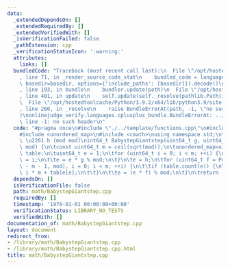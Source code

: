 ```yaml
---
data:
  _extendedDependsOn: []
  _extendedRequiredBy: []
  _extendedVerifiedWith: []
  _isVerificationFailed: false
  _pathExtension: cpp
  _verificationStatusIcon: ':warning:'
  attributes:
    links: []
  bundledCode: "Traceback (most recent call last):\n  File \"/opt/hostedtoolcache/Python/3.9.2/x64/lib/python3.9/site-packages/onlinejudge_verify/documentation/build.py\"\
    , line 71, in _render_source_code_stat\n    bundled_code = language.bundle(stat.path,\
    \ basedir=basedir, options={'include_paths': [basedir]}).decode()\n  File \"/opt/hostedtoolcache/Python/3.9.2/x64/lib/python3.9/site-packages/onlinejudge_verify/languages/cplusplus.py\"\
    , line 193, in bundle\n    bundler.update(path)\n  File \"/opt/hostedtoolcache/Python/3.9.2/x64/lib/python3.9/site-packages/onlinejudge_verify/languages/cplusplus_bundle.py\"\
    , line 401, in update\n    self.update(self._resolve(pathlib.Path(included), included_from=path))\n\
    \  File \"/opt/hostedtoolcache/Python/3.9.2/x64/lib/python3.9/site-packages/onlinejudge_verify/languages/cplusplus_bundle.py\"\
    , line 260, in _resolve\n    raise BundleErrorAt(path, -1, \"no such header\"\
    )\nonlinejudge_verify.languages.cplusplus_bundle.BundleErrorAt: ../template/functions.cpp:\
    \ line -1: no such header\n"
  code: "#pragma once\n#include \"./../template/functions.cpp\"\n#include <vector>\n\
    #include <unordered_map>\n#include <cmath>\nusing namespace std;\n\n// g ^ result\
    \ \u2261 h (mod mod)\nint64_t BabystepGiantstep(uint64_t g, uint64_t h, uint64_t\
    \ mod) {\n\tconst uint64_t m = ceil(sqrt(mod));\n\tunordered_map<uint64_t, uint64_t>\
    \ table;\n\tuint64_t e = 1;\n\tfor (uint64_t i = 0; i < m; ++i) {\n\t\ttable[e]\
    \ = i;\n\t\te = e * g % mod;\n\t}\n\te = h;\n\tfor (uint64_t f = Powmod(g, mod\
    \ - m - 1, mod), i = 0; i < m; ++i) {\n\t\tif (table.count(e)) {\n\t\t\treturn\
    \ i * m + table[e];\n\t\t}\n\t\te = (e * f) % mod;\n\t}\n\treturn -1;\n}\n"
  dependsOn: []
  isVerificationFile: false
  path: math/BabystepGiantstep.cpp
  requiredBy: []
  timestamp: '1970-01-01 00:00:00+00:00'
  verificationStatus: LIBRARY_NO_TESTS
  verifiedWith: []
documentation_of: math/BabystepGiantstep.cpp
layout: document
redirect_from:
- /library/math/BabystepGiantstep.cpp
- /library/math/BabystepGiantstep.cpp.html
title: math/BabystepGiantstep.cpp
---
```

